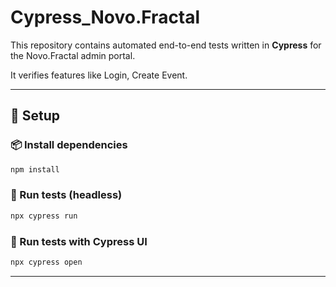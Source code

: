 # Cypress_Novo.Fractal

This repository contains automated end-to-end tests written in **Cypress** for the Novo.Fractal admin portal.

It verifies features like Login, Create Event.

---

## 🚀 Setup

### 📦 Install dependencies
```bash
npm install
```

### 🧪 Run tests (headless)
```bash
npx cypress run
```

### 🧪 Run tests with Cypress UI
```bash
npx cypress open
```

---
